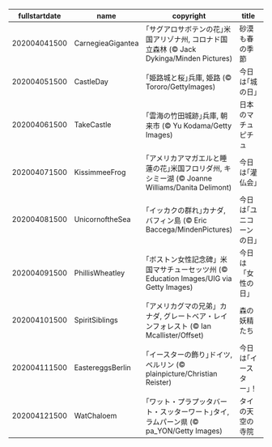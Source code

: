 |fullstartdate|name|copyright|title|image|
|--|--|--|--|--|
202004041500|CarnegieaGigantea|｢サグアロサボテンの花｣米国アリゾナ州, コロナド国立森林 (© Jack Dykinga/Minden Pictures)|砂漠も春の季節|![](/ja-JP/2020/04/202004041500CarnegieaGigantea.jpg)|
202004051500|CastleDay|｢姫路城と桜｣兵庫, 姫路 (© Tororo/GettyImages)|今日は｢城の日｣|![](/ja-JP/2020/04/202004051500CastleDay.jpg)|
202004061500|TakeCastle|｢雲海の竹田城跡｣兵庫, 朝来市 (© Yu Kodama/Getty Images)|日本のマチュピチュ|![](/ja-JP/2020/04/202004061500TakeCastle.jpg)|
202004071500|KissimmeeFrog|｢アメリカアマガエルと睡蓮の花｣米国フロリダ州, キシミー湖  (© Joanne Williams/Danita Delimont)|今日は｢灌仏会｣|![](/ja-JP/2020/04/202004071500KissimmeeFrog.jpg)|
202004081500|UnicornoftheSea|｢イッカクの群れ｣カナダ, バフィン島 (© Eric Baccega/MindenPictures)|今日は｢ユニコーンの日｣|![](/ja-JP/2020/04/202004081500UnicornoftheSea.jpg)|
202004091500|PhillisWheatley|｢ボストン女性記念碑」米国マサチューセッツ州 (© Education Images/UIG via Getty Images)|今日は「女性の日」|![](/ja-JP/2020/04/202004091500PhillisWheatley.jpg)|
202004101500|SpiritSiblings|｢アメリカグマの兄弟」カナダ, グレートベア・レインフォレスト (© Ian Mcallister/Offset)|森の妖精たち|![](/ja-JP/2020/04/202004101500SpiritSiblings.jpg)|
202004111500|EastereggsBerlin|｢イースターの飾り｣ドイツ, ベルリン (© plainpicture/Christian Reister)|今日は｢イースター｣！|![](/ja-JP/2020/04/202004111500EastereggsBerlin.jpg)|
202004121500|WatChaloem|｢ワット・プラプッタバート・スッターワート｣タイ, ラムパーン県 (© pa_YON/Getty Images)|タイの天空の寺院|![](/ja-JP/2020/04/202004121500WatChaloem.jpg)|
